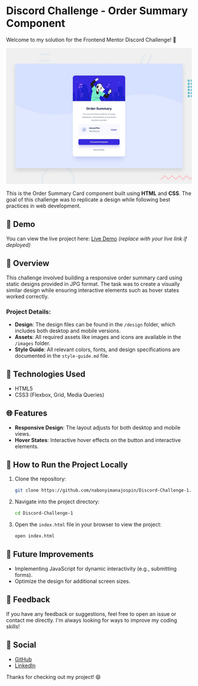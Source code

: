 
# Discord Challenge - Order Summary Component

Welcome to my solution for the Frontend Mentor Discord Challenge! 🎉

![Design preview for the Order summary card coding challenge](./design/desktop-preview.jpg)

This is the Order Summary Card component built using **HTML** and **CSS**. The goal of this challenge was to replicate a design while following best practices in web development. 

## 🚀 Demo

You can view the live project here: [Live Demo](#) *(replace with your live link if deployed)*

## 📄 Overview

This challenge involved building a responsive order summary card using static designs provided in JPG format. The task was to create a visually similar design while ensuring interactive elements such as hover states worked correctly.

### Project Details:

- **Design**: The design files can be found in the `/design` folder, which includes both desktop and mobile versions.
- **Assets**: All required assets like images and icons are available in the `/images` folder.
- **Style Guide**: All relevant colors, fonts, and design specifications are documented in the `style-guide.md` file.

## 🔨 Technologies Used

- HTML5
- CSS3 (Flexbox, Grid, Media Queries)

## 🌐 Features

- **Responsive Design**: The layout adjusts for both desktop and mobile views.
- **Hover States**: Interactive hover effects on the button and interactive elements.

## 📝 How to Run the Project Locally

1. Clone the repository:
   ```bash
   git clone https://github.com/nabonyimanajospin/Discord-Challenge-1.git

2. Navigate into the project directory:

   ```bash
   cd Discord-Challenge-1
   ```

3. Open the `index.html` file in your browser to view the project:

   ```bash
   open index.html
   ```

## 📅 Future Improvements

* Implementing JavaScript for dynamic interactivity (e.g., submitting forms).
* Optimize the design for additional screen sizes.

## 💬 Feedback

If you have any feedback or suggestions, feel free to open an issue or contact me directly. I'm always looking for ways to improve my coding skills!

## 🔗 Social

* [GitHub](https://github.com/nabonyimanajospin)
* [LinkedIn](https://www.linkedin.com/in/jospin-nabonyimana-88497232a/)

Thanks for checking out my project! 😄
